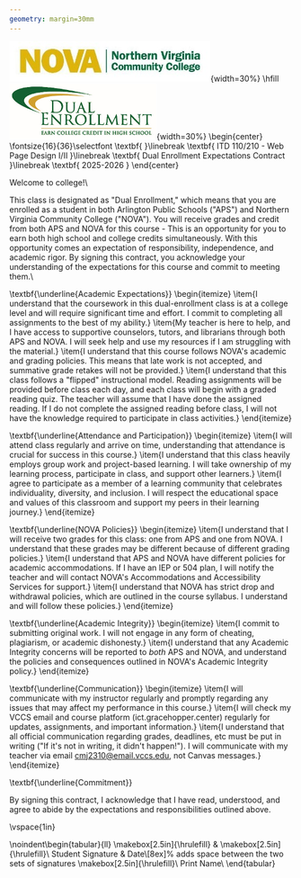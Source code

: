 ```yaml
---
geometry: margin=30mm
---
```

![](./images/media/nova_logo.jpg){width=30%} \hfill ![](./images/media/dual_enroll_logo.png){width=30%}
\begin{center}
\fontsize{16}{36}\selectfont 
\textbf{  }\linebreak
\textbf{ ITD 110/210 - Web Page Design I/II }\linebreak
\textbf{ Dual Enrollment Expectations Contract }\linebreak
\textbf{ 2025-2026 }
\end{center}


Welcome to college!\

This class is designated as "Dual Enrollment," which means that you are enrolled as a student in both Arlington Public Schools ("APS") and Northern Virginia Community College ("NOVA"). You will receive grades and credit from both APS and NOVA for this course - This is an opportunity for you to earn both high school and college credits simultaneously. With this opportunity comes an expectation of responsibility, independence, and academic rigor. By signing this contract, you acknowledge your understanding of the expectations for this course and commit to meeting them.\

\textbf{\underline{Academic Expectations}}
\begin{itemize}
\item{I understand that the coursework in this dual-enrollment class is at a college level and will require significant time and effort. I commit to completing all assignments to the best of my ability.}
\item{My teacher is here to help, and I have access to supportive counselors, tutors, and librarians through both APS and NOVA. I will seek help and use my resources if I am struggling with the material.}
\item{I understand that this course follows NOVA's academic and grading policies. This means that late work is not accepted, and summative grade retakes will not be provided.}
\item{I understand that this class follows a "flipped" instructional model. Reading assignments will be provided before class each day, and each class will begin with a graded reading quiz. The teacher will assume that I have done the assigned reading. If I do not complete the assigned reading before class, I will not have the knowledge required to participate in class activities.}
\end{itemize}

\textbf{\underline{Attendance and Participation}}
\begin{itemize}
    \item{I will attend class regularly and arrive on time, understanding that attendance is crucial for success in this course.}
    \item{I understand that this class heavily employs group work and project-based learning. I will take ownership of my learning process, participate in class, and support other learners.}
    \item{I agree to participate as a member of a learning community that celebrates individuality, diversity, and inclusion. I will respect the educational space and values of this classroom and support my peers in their learning journey.}
\end{itemize}

\textbf{\underline{NOVA Policies}}
\begin{itemize}
    \item{I understand that I will receive two grades for this class: one from APS and one from NOVA. I understand that these grades may be different because of different grading policies.}
    \item{I understand that APS and NOVA have different policies for academic accommodations. If I have an IEP or 504 plan, I will notify the teacher and will contact NOVA's Accommodations and Accessibility Services for support.}
    \item{I understand that NOVA has strict drop and withdrawal policies, which are outlined in the course syllabus. I understand and will follow these policies.}
\end{itemize}

\textbf{\underline{Academic Integrity}}
\begin{itemize}
    \item{I commit to submitting original work. I will not engage in any form of cheating, plagiarism, or academic dishonesty.}
    \item{I understand that any Academic Integrity concerns will be reported to *both* APS and NOVA, and understand the policies and consequences outlined in NOVA's Academic Integrity policy.}
\end{itemize}

\textbf{\underline{Communication}}
\begin{itemize}
    \item{I will communicate with my instructor regularly and promptly regarding any issues that may affect my performance in this course.}
    \item{I will check my VCCS email and course platform (ict.gracehopper.center) regularly for updates, assignments, and important information.}
    \item{I understand that all official communication regarding grades, deadlines, etc must be put in writing ("If it's not in writing, it didn't happen!"). I will communicate with my teacher via email cmj2310@email.vccs.edu, not Canvas messages.}
\end{itemize}

\textbf{\underline{Commitment}}

By signing this contract, I acknowledge that I have read, understood, and agree to abide by the expectations and responsibilities outlined above.

\vspace{1in}

\noindent\begin{tabular}{ll}
    \makebox[2.5in]{\hrulefill} & \makebox[2.5in]{\hrulefill}\\
    Student Signature & Date\\[8ex]% adds space between the two sets of signatures
    \makebox[2.5in]{\hrulefill}\\
    Print Name\\
\end{tabular}


